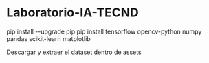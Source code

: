 # Laboratorio-IA-TECND


pip install --upgrade pip
pip install tensorflow opencv-python numpy pandas scikit-learn matplotlib

Descargar y extraer el dataset dentro de assets